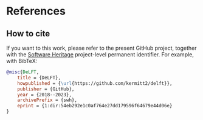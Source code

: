 # References

## How to cite

If you want to this work, please refer to the present GitHub project, together with the [Software Heritage](https://www.softwareheritage.org/) project-level permanent identifier. For example, with BibTeX:

```bibtex
@misc{DeLFT,
    title = {DeLFT},
    howpublished = {\url{https://github.com/kermitt2/delft}},
    publisher = {GitHub},
    year = {2018--2023},
    archivePrefix = {swh},
    eprint = {1:dir:54eb292e1c0af764e27dd179596f64679e44d06e}
}
```
